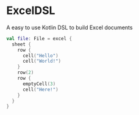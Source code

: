 # ExcelDSL
A easy to use Kotlin DSL to build Excel documents

```kotlin
val file: File = excel {
  sheet {
    row {
      cell("Hello")
      cell("World!")
    }
    row(2)
    row {
      emptyCell(3)
      cell("Here!")
    }
  }
}
```
